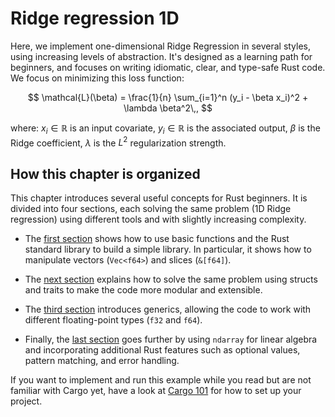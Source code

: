 # Ridge regression 1D

Here, we implement one-dimensional Ridge Regression in several styles, using increasing levels of abstraction. It's designed as a learning path for beginners, and focuses on writing idiomatic, clear, and type-safe Rust code. We focus on minimizing this loss function:

$$
\mathcal{L}(\beta) = \frac{1}{n} \sum_{i=1}^n (y_i - \beta x_i)^2 + \lambda \beta^2\,,
$$

where: $x_i \in \mathbb{R}$ is an input covariate, $y_i \in \mathbb{R}$ is the associated output, $\beta$ is the Ridge coefficient, $\lambda$ is the $L^2$ regularization strength.

## How this chapter is organized

This chapter introduces several useful concepts for Rust beginners. It is divided into four sections, each solving the same problem (1D Ridge regression) using different tools and with slightly increasing complexity.

* The [first section](functional_std/motivation.md) shows how to use basic functions and the Rust standard library to build a simple library. In particular, it shows how to manipulate vectors (`Vec<f64>`) and slices (`&[f64]`).

* The [next section](structured_std/motivation.md) explains how to solve the same problem using structs and traits to make the code more modular and extensible.

* The [third section](generics_std/motivation.md) introduces generics, allowing the code to work with different floating-point types (`f32` and `f64`). 

* Finally, the [last section](structured_ndarray/motivation.md) goes further by using `ndarray` for linear algebra and incorporating additional Rust features such as optional values, pattern matching, and error handling.

If you want to implement and run this example while you read but are not familiar with Cargo yet, have a look at [Cargo 101](../CARGO_TUTORIAL.md) for how to set up your project.